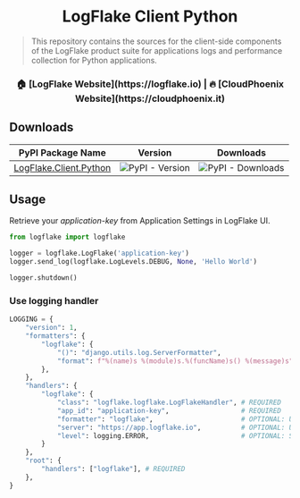<h1 align="center">LogFlake Client Python</h1>

> This repository contains the sources for the client-side components of the LogFlake product suite for applications logs and performance collection for Python applications.

<h3 align="center">🏠 [LogFlake Website](https://logflake.io) |  🔥 [CloudPhoenix Website](https://cloudphoenix.it)</h3>

## Downloads

|                      PyPI Package Name                       |                                   Version                                   |                          Downloads                           |
|:------------------------------------------------------------:|:---------------------------------------------------------------------------:|:------------------------------------------------------------:|
| [LogFlake.Client.Python](https://pypi.org/project/logflake/) |          ![PyPI - Version](https://img.shields.io/pypi/v/logflake)          | ![PyPI - Downloads](https://img.shields.io/pypi/dm/logflake) |

## Usage

Retrieve your _application-key_ from Application Settings in LogFlake UI.

```python
from logflake import logflake

logger = logflake.LogFlake('application-key')
logger.send_log(logflake.LogLevels.DEBUG, None, 'Hello World')

logger.shutdown()
```

### Use logging handler

```python
LOGGING = {
    "version": 1,
    "formatters": {
        "logflake": {
            "()": "django.utils.log.ServerFormatter",
            "format": f"%(name)s %(module)s.%(funcName)s() %(message)s",
        },
    },
    "handlers": {
        "logflake": {
            "class": "logflake.logflake.LogFlakeHandler", # REQUIRED
            "app_id": "application-key",                  # REQUIRED
            "formatter": "logflake",                      # OPTIONAL: Use custom formatter
            "server": "https://app.logflake.io",          # OPTIONAL: Use custom logging server
            "level": logging.ERROR,                       # OPTIONAL: Set minimum severity
        }
    },
    "root": {
        "handlers": ["logflake"], # REQUIRED
    },
}
```
